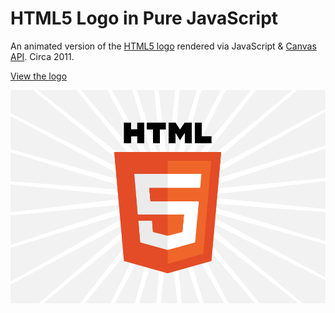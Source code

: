# HTML5 Logo in Pure JavaScript

An animated version of the [HTML5 logo](https://www.w3.org/html/logo/) rendered via JavaScript & [Canvas API](https://developer.mozilla.org/en-US/docs/Web/API/Canvas_API). Circa 2011.

[View the logo](https://geoffb.github.io/html5-logo/)

![HTML5 Logo](html5.png)
